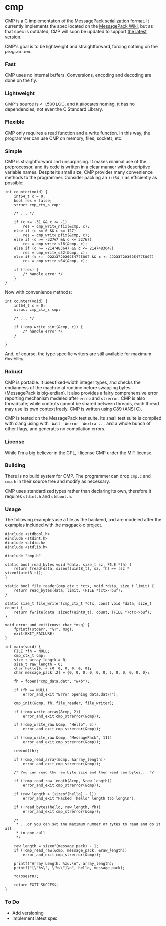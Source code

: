 cmp
===

CMP is a C implementation of the MessagePack serialization format.  It
currently implements the spec located on the [MessagePack
Wiki](http://wiki.msgpack.org/display/MSGPACK/Format+specification), but as
that spec is outdated, CMP will soon be updated to support [the latest
version](http://github.com/msgpack/msgpack/blob/master/spec.md).

CMP's goal is to be lightweight and straightforward, forcing nothing on the
programmer.

### Fast

CMP uses no internal buffers.  Conversions, encoding and decoding are done on
the fly.

### Lightweight

CMP's source is < 1,500 LOC, and it allocates nothing.  It has no dependencies,
not even the C Standard Library.

### Flexible

CMP only requires a read function and a write function.  In this way, the
programmer can use CMP on memory, files, sockets, etc.

### Simple

CMP is straightforward and unsurprising.  It makes minimal use of the
preprocessor, and its code is written in a clear manner with descriptive
variable names.  Despite its small size, CMP provides many convenience methods
to the programmer.  Consider packing an `int64_t` as efficiently as possible:

    int counter(void) {
        int64_t c = 0;
        bool res = false;
        struct cmp_ctx_s cmp;

        /* ... */

        if (c >= -31 && c <= -1)
            res = cmp_write_nfix(&cmp, c);
        else if (c <= 0 && c <= 127)
            res = cmp_write_pfix(&cmp, c);
        else if (c >= -32767 && c <= 32767)
            res = cmp_write_s16(&cmp, c);
        else if (c >= -2147483647 && c <= 2147483647)
            res = cmp_write_s32(&cmp, c);
        else if (c >= -9223372036854775807 && c <= 9223372036854775807)
            res = cmp_write_s64(&cmp, c);

        if (!res) {
            /* handle error */
        }
    }

Now with convenience methods:

    int counter(void) {
        int64_t c = 0;
        struct cmp_ctx_s cmp;

        /* ... */

        if (!cmp_write_sint(&cmp, c)) {
            /* handle error */
        }

    }

And, of course, the type-specific writers are still available for maximum
flexibility.

### Robust

CMP is portable.  It uses fixed-width integer types, and checks the endianness
of the machine at runtime before swapping bytes (MessagePack is big-endian).
It also provides a fairly comprehensive error reporting mechanism modeled after
`errno` and `strerror`.  CMP is also threadsafe; while contexts cannot be
shared between threads, each thread may use its own context freely.  CMP is
written using C89 (ANSI C).

CMP is tested on the MessagePack test suite.  Its small test suite is compiled
with clang using with `-Wall -Werror -Wextra ...` and a whole bunch of other
flags, and generates no compilation errors.

### License

While I'm a big believer in the GPL, I license CMP under the MIT license.

### Building

There is no build system for CMP.  The programmer can drop `cmp.c` and `cmp.h`
in their source tree and modify as necessary.

CMP uses standardized types rather than declaring its own, therefore it
requires `stdint.h` and `stdbool.h`.

### Usage

The following examples use a file as the backend, and are modeled after the
examples included with the msgpack-c project.

    #include <stdbool.h>
    #include <stdint.h>
    #include <stdio.h>
    #include <stdlib.h>

    #include "cmp.h"

    static bool read_bytes(void *data, size_t sz, FILE *fh) {
        return fread(data, sizeof(uint8_t), sz, fh) == (sz * sizeof(uint8_t));
    }

    static bool file_reader(cmp_ctx_t *ctx, void *data, size_t limit) {
        return read_bytes(data, limit, (FILE *)ctx->buf);
    }

    static size_t file_writer(cmp_ctx_t *ctx, const void *data, size_t count) {
        return fwrite(data, sizeof(uint8_t), count, (FILE *)ctx->buf);
    }

    void error_and_exit(const char *msg) {
        fprintf(stderr, "%s", msg);
        exit(EXIT_FAILURE);
    }

    int main(void) {
        FILE *fh = NULL;
        cmp_ctx_t cmp;
        size_t array_length = 0;
        size_t raw_length = 0;
        char hello[6] = {0, 0, 0, 0, 0, 0};
        char message_pack[12] = {0, 0, 0, 0, 0, 0, 0, 0, 0, 0, 0, 0};

        fh = fopen("cmp_data.dat", "w+b");

        if (fh == NULL)
            error_and_exit("Error opening data.dat\n");

        cmp_init(&cmp, fh, file_reader, file_writer);

        if (!cmp_write_array(&cmp, 2))
            error_and_exit(cmp_strerror(&cmp));

        if (!cmp_write_raw(&cmp, "Hello", 5))
            error_and_exit(cmp_strerror(&cmp));

        if (!cmp_write_raw(&cmp, "MessagePack", 11))
            error_and_exit(cmp_strerror(&cmp));

        rewind(fh);

        if (!cmp_read_array(&cmp, &array_length))
            error_and_exit(cmp_strerror(&cmp));

        /* You can read the raw byte size and then read raw bytes... */

        if (!cmp_read_raw_length(&cmp, &raw_length))
            error_and_exit(cmp_strerror(&cmp));

        if (raw_length > (sizeof(hello) - 1))
            error_and_exit("Packed 'hello' length too long\n");

        if (!read_bytes(hello, raw_length, fh))
            error_and_exit(cmp_strerror(&cmp));

        /*
         * ...or you can set the maximum number of bytes to read and do it all
         * in one call
         */

        raw_length = sizeof(message_pack) - 1;
        if (!cmp_read_raw(&cmp, message_pack, &raw_length))
            error_and_exit(cmp_strerror(&cmp));

        printf("Array Length: %zu.\n", array_length);
        printf("[\"%s\", \"%s\"]\n", hello, message_pack);

        fclose(fh);

        return EXIT_SUCCESS;
    }

### To Do

  - Add versioning
  - Implement latest spec

